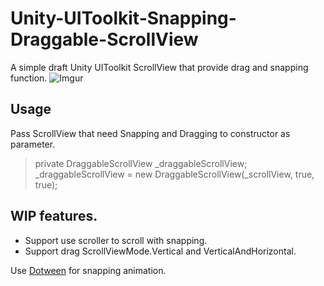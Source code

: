 # Unity-UIToolkit-Snapping-Draggable-ScrollView
A simple draft Unity UIToolkit ScrollView that provide drag and snapping function.
![Imgur](https://imgur.com/LXTHvgU.jpg)

## Usage
Pass ScrollView that need Snapping and Dragging to constructor as parameter.
> private DraggableScrollView _draggableScrollView;\
> _draggableScrollView = new DraggableScrollView(_scrollView, true, true);

## WIP features.
* Support use scroller to scroll with snapping.
* Support drag ScrollViewMode.Vertical and  VerticalAndHorizontal.

Use [Dotween](https://github.com/Demigiant/dotween) for snapping animation.
